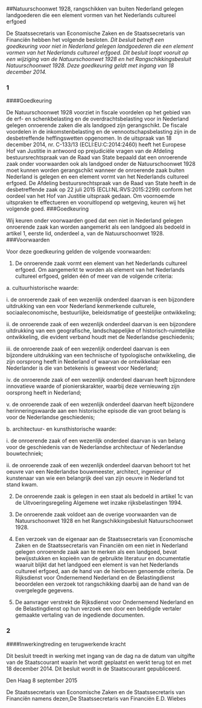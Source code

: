 <meta http-equiv='Content-Type' content='text/html; charset=utf-8' />

##Natuurschoonwet 1928, rangschikken van buiten Nederland gelegen landgoederen die een element vormen van het Nederlands cultureel erfgoed

De Staatssecretaris van Economische Zaken en de Staatssecretaris van Financiën hebben het volgende besloten.  *Dit besluit betreft een goedkeuring voor niet in Nederland gelegen landgoederen die een element vormen van het Nederlands cultureel erfgoed. Dit besluit loopt vooruit op een wijziging van de Natuurschoonwet 1928 en het Rangschikkingsbesluit Natuurschoonwet 1928. Deze goedkeuring geldt met ingang van 18 december 2014.*    
### 1  

####Goedkeuring

De Natuurschoonwet 1928 voorziet in fiscale voordelen op het gebied van de erf- en schenkbelasting en de overdrachtsbelasting voor in Nederland gelegen onroerende zaken die als landgoed zijn gerangschikt. De fiscale voordelen in de inkomstenbelasting en de vennootschapsbelasting zijn in de desbetreffende heffingswetten opgenomen.  In de uitspraak van 18 december 2014, nr. C-133/13 (ECLI:EU:C:2014:2460) heeft het Europese Hof van Justitie in antwoord op prejudiciële vragen van de Afdeling bestuursrechtspraak van de Raad van State bepaald dat een onroerende zaak onder voorwaarden ook als landgoed onder de Natuurschoonwet 1928 moet kunnen worden gerangschikt wanneer de onroerende zaak buiten Nederland is gelegen en een element vormt van het Nederlands cultureel erfgoed. De Afdeling bestuursrechtspraak van de Raad van State heeft in de desbetreffende zaak op 22 juli 2015 (ECLI:NL:RVS:2015:2299) conform het oordeel van het Hof van Justitie uitspraak gedaan. Om voornoemde uitspraken te effectueren en vooruitlopend op wetgeving, keuren wij het volgende goed. 
###Goedkeuring

Wij keuren onder voorwaarden goed dat een niet in Nederland gelegen onroerende zaak kan worden aangemerkt als een landgoed als bedoeld in artikel 1, eerste lid, onderdeel a, van de Natuurschoonwet 1928. 
###Voorwaarden

Voor deze goedkeuring gelden de volgende voorwaarden: 

1. De onroerende zaak vormt een element van het Nederlands cultureel erfgoed. Om aangemerkt te worden als element van het Nederlands cultureel erfgoed, gelden één of meer van de volgende criteria: 

a. cultuurhistorische waarde: 

i. de onroerende zaak of een wezenlijk onderdeel daarvan is een bijzondere uitdrukking van een voor Nederland kenmerkende culturele, sociaaleconomische, bestuurlijke, beleidsmatige of geestelijke ontwikkeling;  

ii. de onroerende zaak of een wezenlijk onderdeel daarvan is een bijzondere uitdrukking van een geografische, landschappelijke of historisch-ruimtelijke ontwikkeling, die evident verband houdt met de Nederlandse geschiedenis;  

iii. de onroerende zaak of een wezenlijk onderdeel daarvan is een bijzondere uitdrukking van een technische of typologische ontwikkeling, die zijn oorsprong heeft in Nederland of waarvan de ontwikkelaar een Nederlander is die van betekenis is geweest voor Nederland;  

iv. de onroerende zaak of een wezenlijk onderdeel daarvan heeft bijzondere innovatieve waarde of pionierskarakter, waarbij deze vernieuwing zijn oorsprong heeft in Nederland;  

v. de onroerende zaak of een wezenlijk onderdeel daarvan heeft bijzondere herinneringswaarde aan een historische episode die van groot belang is voor de Nederlandse geschiedenis;    

b. architectuur- en kunsthistorische waarde: 

i. de onroerende zaak of een wezenlijk onderdeel daarvan is van belang voor de geschiedenis van de Nederlandse architectuur of Nederlandse bouwtechniek;  

ii. de onroerende zaak of een wezenlijk onderdeel daarvan behoort tot het oeuvre van een Nederlandse bouwmeester, architect, ingenieur of kunstenaar van wie een belangrijk deel van zijn oeuvre in Nederland tot stand kwam.      

2. De onroerende zaak is gelegen in een staat als bedoeld in artikel 1c van de Uitvoeringsregeling Algemene wet inzake rijksbelastingen 1994.  

3. De onroerende zaak voldoet aan de overige voorwaarden van de Natuurschoonwet 1928 en het Rangschikkingsbesluit Natuurschoonwet 1928.  

4. Een verzoek van de eigenaar aan de Staatssecretaris van Economische Zaken en de Staatssecretaris van Financiën om een niet in Nederland gelegen onroerende zaak aan te merken als een landgoed, bevat bewijsstukken en kopieën van de gebruikte literatuur en documentatie waaruit blijkt dat het landgoed een element is van het Nederlands cultureel erfgoed, aan de hand van de hierboven genoemde criteria. De Rijksdienst voor Ondernemend Nederland en de Belastingdienst beoordelen een verzoek tot rangschikking daarbij aan de hand van de overgelegde gegevens.  

5. De aanvrager verstrekt de Rijksdienst voor Ondernemend Nederland en de Belastingdienst op hun verzoek een door een beëdigde vertaler gemaakte vertaling van de ingediende documenten.     
### 2  

####Inwerkingtreding en terugwerkende kracht

Dit besluit treedt in werking met ingang van de dag na de datum van uitgifte van de Staatscourant waarin het wordt geplaatst en werkt terug tot en met 18 december 2014.      Dit besluit wordt in de Staatscourant gepubliceerd.   

Den Haag 
8 september 2015   

De 
Staatssecretaris van Economische Zaken en de 
Staatssecretaris van Financiën namens dezen,De 
Staatssecretaris van Financiën 
E.D. Wiebes     

